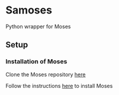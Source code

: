 # Samoses
Python wrapper for Moses


## Setup

### Installation of Moses

Clone the Moses repository [here](https://github.com/moses-smt/mosesdecoder.git)

Follow the instructions [here](http://www.statmt.org/moses/?n=Development.GetStarted) to install Moses
